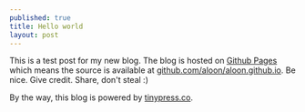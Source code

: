 ```yaml
---
published: true
title: Hello world
layout: post
---
```

This is a test post for my new blog. The blog is hosted on [Github Pages](http://pages.github.com/) which means the source is available at [github.com/aloon/aloon.github.io](http://github.com/aloon/aloon.github.io). Be nice. Give credit. Share, don't steal :)

By the way, this blog is powered by [tinypress.co](https://tinypress.co).